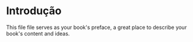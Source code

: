 Introdução
=======

This file file serves as your book's preface, a great place to describe your book's content and ideas.
